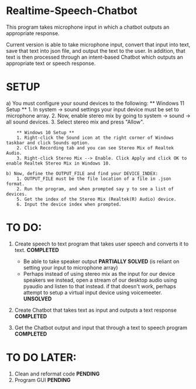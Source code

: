 # Realtime-Speech-Chatbot
This program takes microphone input in which a chatbot outputs an appropriate response.

Current version is able to take microphone input, convert that input into text, save that text into json file, and output the text to the user.
In addition, that text is then processed through an intent-based Chatbot which outputs an appropriate text or speech response.

# SETUP
a) You must configure your sound devices to the following:
        ** Windows 11 Setup **
        1. In system -> sound settings your input device must be set to microphone array.
        2. Now, enable stereo mix by going to system -> sound -> all sound devices.
        3. Select stereo mix and press "Allow".

        ** Windows 10 Setup **
        1. Right-click the Sound icon at the right corner of Windows taskbar and click Sounds option.
        2. Click Recording tab and you can see Stereo Mix of Realtek Audio.
        3. Right-click Stereo Mix --> Enable. Click Apply and click OK to enable Realtek Stereo Mix in Windows 10.

    b) Now, define the OUTPUT_FILE and find your DEVICE_INDEX:
        1. OUTPUT_FILE must be the file location of a file in .json format.
        2. Run the program, and when prompted say y to see a list of devices.
        5. Get the index of the Stereo Mix (Realtek(R) Audio) device.
        6. Input the device index when prompted.

# TO DO:
1) Create speech to text program that takes user speech and converts it to text. **COMPLETED**
   - Be able to take speaker output **PARTIALLY SOLVED** (is reliant on setting your input to microphone array)
   - Perhaps instead of using stereo mix as the input for our device speakers we instead,
     open a stream of our desktop audio using pyaudio and listen to that instead.
     if that doesn't work, perhaps attempt to setup a virtual input device using voicemeeter. **UNSOLVED**

2) Create Chatbot that takes text as input and outputs a text response **COMPLETED**
 
3) Get the Chatbot output and input that through a text to speech program **COMPLETED**

# TO DO LATER:
1) Clean and reformat code **PENDING**
2) Program GUI **PENDING**
